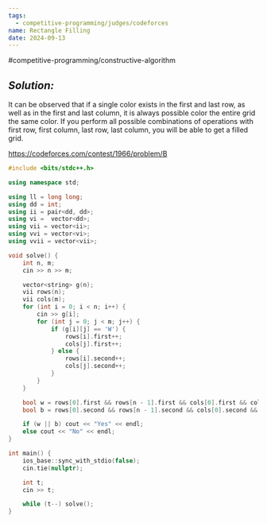 ```yaml
---
tags:
  - competitive-programming/judges/codeforces
name: Rectangle Filling
date: 2024-09-13
---
```

#competitive-programming/constructive-algorithm
## _Solution:_
It can be observed that if a single color exists in the first and last row, as well as in the first and last column, it is always possible color the entire grid the same color. If you perform all possible combinations of operations with first row, first column, last row, last column, you will be able to get a filled grid.

https://codeforces.com/contest/1966/problem/B
```cpp
#include <bits/stdc++.h>

using namespace std;

using ll = long long;
using dd = int;
using ii = pair<dd, dd>;
using vi =  vector<dd>;
using vii = vector<ii>;
using vvi = vector<vi>;
using vvii = vector<vii>;

void solve() {
    int n, m;
    cin >> n >> m;

    vector<string> g(n);
    vii rows(n);
    vii cols(m);
    for (int i = 0; i < n; i++) {
        cin >> g[i];
        for (int j = 0; j < m; j++) {
            if (g[i][j] == 'W') {
                rows[i].first++;
                cols[j].first++;
            } else {
                rows[i].second++;
                cols[j].second++;
            }
        }
    }

    bool w = rows[0].first && rows[n - 1].first && cols[0].first && cols[m - 1].first;
    bool b = rows[0].second && rows[n - 1].second && cols[0].second && cols[m - 1].second;

    if (w || b) cout << "Yes" << endl;
    else cout << "No" << endl;
}

int main() {
    ios_base::sync_with_stdio(false);
    cin.tie(nullptr);

    int t;
    cin >> t;

    while (t--) solve();
}
```